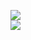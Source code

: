 [![](https://img.shields.io/badge/Made%20With-Github%20Spray-lightgrey.svg?style=for-the-badge&logo=github)](https://github.com/Annihil/github-spray#29904)  
[![](https://i.imgur.com/2DrTn0Z.gif)](https://github.com/Annihil/github-spray)
